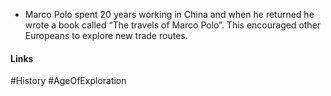 - Marco Polo spent 20 years working in China and when he returned he wrote a book called “The travels of Marco Polo”. This encouraged other Europeans to explore new trade routes.

#### Links
#History #AgeOfExploration 